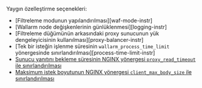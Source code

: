 Yaygın özelleştirme seçenekleri:

* [Filtreleme modunun yapılandırılması][waf-mode-instr]
* [Wallarm node değişkenlerinin günlüklenmesi][logging-instr]
* [Filtreleme düğümünün arkasındaki proxy sunucunun yük dengeleyicisinin kullanılması][proxy-balancer-instr]
* [Tek bir isteğin işlenme süresinin `wallarm_process_time_limit` yönergesinde sınırlandırılması][process-time-limit-instr]
* [Sunucu yanıtını bekleme süresinin NGINX yönergesi `proxy_read_timeout` ile sınırlandırılması](https://nginx.org/en/docs/http/ngx_http_proxy_module.html#proxy_read_timeout)
* [Maksimum istek boyutunun NGINX yönergesi `client_max_body_size` ile sınırlandırılması](https://nginx.org/en/docs/http/ngx_http_core_module.html#client_max_body_size)
